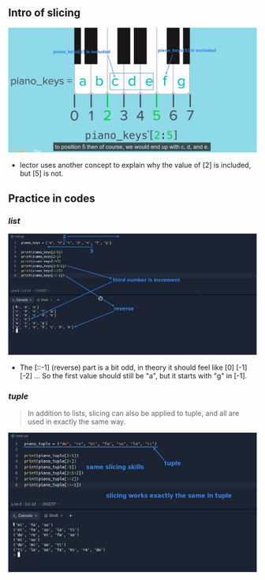 ## **Intro of slicing**

![Alt image to explain slicing](pic/01.jpg)

- lector uses another concept to explain why the value of [2] is included, but [5] is not.

## **Practice in codes**

### _list_

![Alt practice in codes (list)](pic/02.jpg)

- The [::-1] (reverse) part is a bit odd, in theory it should feel like [0] [-1] [-2] ... So the first value should still be "a", but it starts with "g" in [-1].

### _tuple_

> In addition to lists, slicing can also be applied to tuple, and all are used in exactly the same way.

![Alt practice in codes (tuple)](pic/03.jpg)

